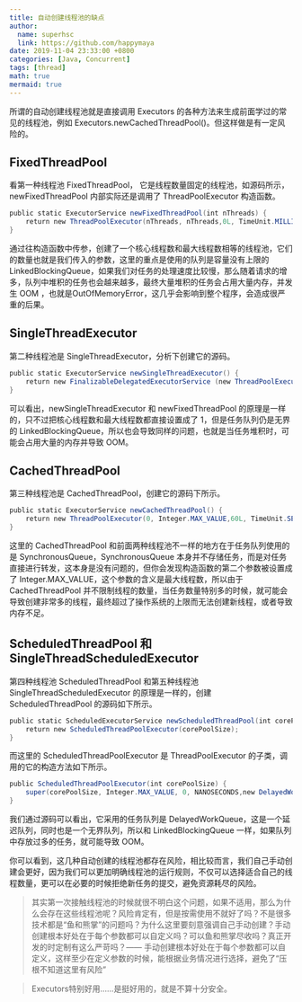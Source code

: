 ```yaml
---
title: 自动创建线程池的缺点
author:
  name: superhsc
  link: https://github.com/happymaya
date: 2019-11-04 23:33:00 +0800
categories: [Java, Concurrent]
tags: [thread]
math: true
mermaid: true
---
```


所谓的自动创建线程池就是直接调用 Executors 的各种方法来生成前面学过的常见的线程池，例如 Executors.newCachedThreadPool()。但这样做是有一定风险的。

## FixedThreadPool

看第一种线程池 FixedThreadPool， 它是线程数量固定的线程池，如源码所示，newFixedThreadPool 内部实际还是调用了 ThreadPoolExecutor 构造函数。

```java
public static ExecutorService newFixedThreadPool(int nThreads) { 
    return new ThreadPoolExecutor(nThreads, nThreads,0L, TimeUnit.MILLISECONDS,new LinkedBlockingQueue<Runnable>());
}

```

通过往构造函数中传参，创建了一个核心线程数和最大线程数相等的线程池，它们的数量也就是我们传入的参数，这里的重点是使用的队列是容量没有上限的 LinkedBlockingQueue，如果我们对任务的处理速度比较慢，那么随着请求的增多，队列中堆积的任务也会越来越多，最终大量堆积的任务会占用大量内存，并发生 OOM ，也就是OutOfMemoryError，这几乎会影响到整个程序，会造成很严重的后果。



## SingleThreadExecutor

第二种线程池是 SingleThreadExecutor，分析下创建它的源码。

```java
public static ExecutorService newSingleThreadExecutor() { 
    return new FinalizableDelegatedExecutorService (new ThreadPoolExecutor(1, 1,0L, TimeUnit.MILLISECONDS,new LinkedBlockingQueue<Runnable>()));
}

```

可以看出，newSingleThreadExecutor 和 newFixedThreadPool 的原理是一样的，只不过把核心线程数和最大线程数都直接设置成了 1，但是任务队列仍是无界的 LinkedBlockingQueue，所以也会导致同样的问题，也就是当任务堆积时，可能会占用大量的内存并导致 OOM。

## CachedThreadPool

第三种线程池是 CachedThreadPool，创建它的源码下所示。

```java
public static ExecutorService newCachedThreadPool() { 
    return new ThreadPoolExecutor(0, Integer.MAX_VALUE,60L, TimeUnit.SECONDS,new SynchronousQueue<Runnable>());
}

```

这里的 CachedThreadPool 和前面两种线程池不一样的地方在于任务队列使用的是 SynchronousQueue，SynchronousQueue 本身并不存储任务，而是对任务直接进行转发，这本身是没有问题的，但你会发现构造函数的第二个参数被设置成了 Integer.MAX_VALUE，这个参数的含义是最大线程数，所以由于 CachedThreadPool 并不限制线程的数量，当任务数量特别多的时候，就可能会导致创建非常多的线程，最终超过了操作系统的上限而无法创建新线程，或者导致内存不足。





## ScheduledThreadPool 和 SingleThreadScheduledExecutor

第四种线程池 ScheduledThreadPool 和第五种线程池 SingleThreadScheduledExecutor 的原理是一样的，创建 ScheduledThreadPool 的源码如下所示。

```java
public static ScheduledExecutorService newScheduledThreadPool(int corePoolSize) { 
    return new ScheduledThreadPoolExecutor(corePoolSize);
}

```

而这里的 ScheduledThreadPoolExecutor 是 ThreadPoolExecutor 的子类，调用的它的构造方法如下所示。

```java
public ScheduledThreadPoolExecutor(int corePoolSize) { 
    super(corePoolSize, Integer.MAX_VALUE, 0, NANOSECONDS,new DelayedWorkQueue());
}
```

我们通过源码可以看出，它采用的任务队列是 DelayedWorkQueue，这是一个延迟队列，同时也是一个无界队列，所以和 LinkedBlockingQueue 一样，如果队列中存放过多的任务，就可能导致 OOM。

你可以看到，这几种自动创建的线程池都存在风险，相比较而言，我们自己手动创建会更好，因为我们可以更加明确线程池的运行规则，不仅可以选择适合自己的线程数量，更可以在必要的时候拒绝新任务的提交，避免资源耗尽的风险。



> 其实第一次接触线程池的时候就很不明白这个问题，如果不适用，那么为什么会存在这些线程池呢？风险肯定有，但是按需使用不就好了吗？不是很多技术都是“鱼和熊掌”的问题吗？为什么这里要刻意强调自己手动创建？手动创建根本好处在于每个参数都可以自定义吗？可以鱼和熊掌尽收吗？真正开发的时定制有这么严苛吗？—— 手动创建根本好处在于每个参数都可以自定义，这样至少在定义参数的时候，能根据业务情况进行选择，避免了“压根不知道这里有风险”



> Executors特别好用……是挺好用的，就是不算十分安全。
> 